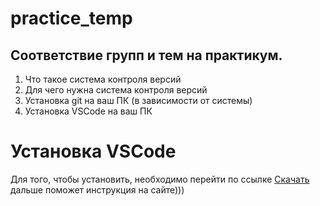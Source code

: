 # practice_temp

## Соответствие групп и тем на практикум.

1. Что такое система контроля версий
2. Для чего нужна система контроля версий
3. Установка git на ваш ПК (в зависимости от системы)
4. Установка VSCode на ваш ПК

# Установка VSCode
Для того, чтобы установить, необходимо перейти по ссылке 
[Скачать](https://code.visualstudio.com/)
дальше поможет инструкция на сайте)))
